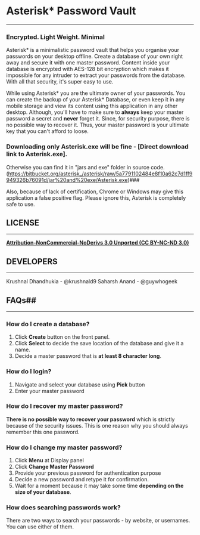 # Asterisk* Password Vault #
----------------------------

### Encrypted. Light Weight. Minimal ###

Asterisk* is a minimalistic password vault that helps you organise your passwords on your desktop offline. Create a database of your own right away and secure it with one master password. Content inside your database is encrypted with AES-128 bit encryption which makes it impossible for any intruder to extract your passwords from the database. With all that security, it's super easy to use.

While using Asterisk* you are the ultimate owner of your passwords. You can create the backup of your Asterisk* Database, or even keep it in any mobile storage and view its content using this application in any other desktop. Although, you'll have to make sure to **always** keep your master password a secret and **never** forget it. Since, for security purpose, there is no possible way to recover it. Thus, your master password is your ultimate key that you can't afford to loose.

### Downloading only Asterisk.exe will be fine - [Direct download link to Asterisk.exe].
 Otherwise you can find it in "jars and exe"
 folder in source code.
 (https://bitbucket.org/asterisk_/asterisk/raw/5a7791102484e8f10a62c7d1ff9949326b76091d/jar%20and%20exe/Asterisk.exe)###

Also, because of lack of certification, Chrome or Windows may give this application a false positive flag. Please ignore this, Asterisk is completely safe to use.

## LICENSE ##
-------------

[**Attribution-NonCommercial-NoDerivs 3.0 Unported (CC BY-NC-ND 3.0)**](https://creativecommons.org/licenses/by-nc-nd/3.0/legalcode)


## DEVELOPERS ##
----------------

Krushnal Dhandhukia - @krushnald9
Saharsh Anand - @guywhogeek

## FAQs##
---------

### How do I create a database? ###

1. Click **Create** button on the front panel.
2. Click **Select** to decide the save location of the database and give it a name.
3. Decide a master password that is **at least 8 character long**.

### How do I login? ###

1. Navigate and select your database using **Pick** button
2. Enter your master password

### How do I recover my master password? ###

**There is no possible way to recover your password** which is strictly because of the security issues.
This is one reason why you should always remember this one password.

### How do I change my master password? ###

1. Click **Menu** at Display panel
2. Click **Change Master Password**
3. Provide your previous password for authentication purpose
4. Decide a new password and retype it for confirmation.
5. Wait for a moment because it may take some time **depending on the size of your database**.


### How does searching passwords work? ###

There are two ways to search your passwords - by website, or usernames. You can use either of them.